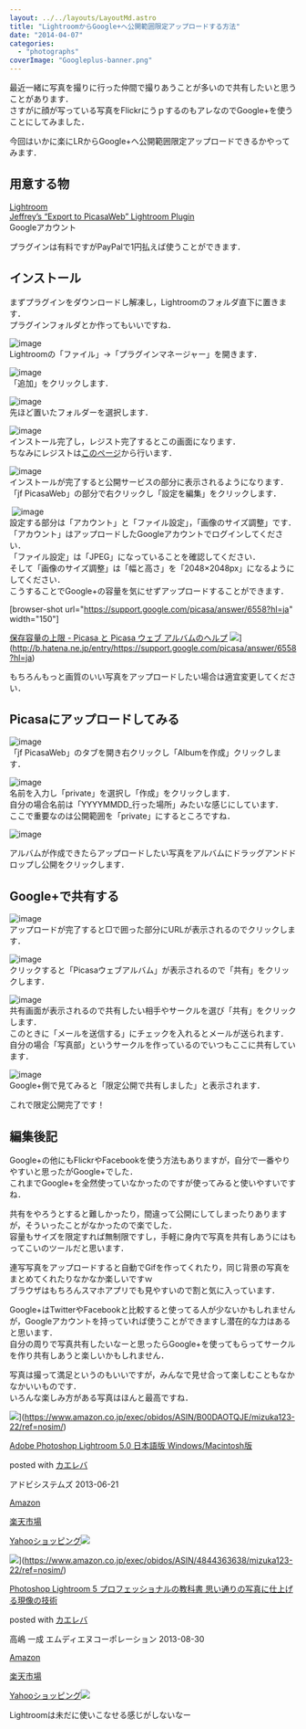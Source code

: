 ```yaml
---
layout: ../../layouts/LayoutMd.astro
title: "LightroomからGoogle+へ公開範囲限定アップロードする方法"
date: "2014-04-07"
categories: 
  - "photographs"
coverImage: "Googleplus-banner.png"
---
```


最近一緒に写真を撮りに行った仲間で撮りあうことが多いので共有したいと思うことがあります．  
さすがに顔が写っている写真をFlickrにうｐするのもアレなのでGoogle+を使うことにしてみました．

今回はいかに楽にLRからGoogle+へ公開範囲限定アップロードできるかやってみます．

## 用意する物

[Lightroom](http://www.adobe.com/jp/products/photoshop-lightroom.html)  
[Jeffrey’s “Export to PicasaWeb” Lightroom Plugin](http://regex.info/blog/lightroom-goodies/picasaweb)  
Googleアカウント

プラグインは有料ですがPayPalで1円払えば使うことができます．

## インストール

まずプラグインをダウンロードし解凍し，Lightroomのフォルダ直下に置きます．  
プラグインフォルダとか作ってもいいですね．

![image](/archive/images/image.png "image")   
Lightroomの「ファイル」→「プラグインマネージャー」を開きます．

![image](/archive/images/image1.png "image")  
「追加」をクリックします．

![image](/archive/images/image2.png "image")  
先ほど置いたフォルダーを選択します．

![image](/archive/images/image3.png "image")  
インストール完了し，レジスト完了するとこの画面になります．  
ちなみにレジストは[このページ](http://regex.info/blog/lightroom-goodies/register)から行います．

![image](/archive/images/image4.png "image")  
インストールが完了すると公開サービスの部分に表示されるようになります．  
「jf PicasaWeb」の部分で右クリックし「設定を編集」をクリックします．

 ![image](/archive/images/image5.png "image")  
設定する部分は「アカウント」と「ファイル設定」，「画像のサイズ調整」です．  
「アカウント」はアップロードしたGoogleアカウントでログインしてください．  
「ファイル設定」は「JPEG」になっていることを確認してください．  
そして「画像のサイズ調整」は「幅と高さ」を「2048×2048px」になるようにしてください．  
こうすることでGoogle+の容量を気にせずアップロードすることができます．

\[browser-shot url="https://support.google.com/picasa/answer/6558?hl=ja" width="150"\]

[保存容量の上限 - Picasa と Picasa ウェブ アルバムのヘルプ](https://support.google.com/picasa/answer/6558?hl=ja) ![](http://b.hatena.ne.jp/entry/image/https://support.google.com/picasa/answer/6558?hl=ja)](http://b.hatena.ne.jp/entry/https://support.google.com/picasa/answer/6558?hl=ja)

もちろんもっと画質のいい写真をアップロードしたい場合は適宜変更してください．

## Picasaにアップロードしてみる

![image](/archive/images/image6.png "image")   
「jf PicasaWeb」のタブを開き右クリックし「Albumを作成」クリックします．

![image](/archive/images/image7.png "image")  
名前を入力し「private」を選択し「作成」をクリックします．  
自分の場合名前は「YYYYMMDD\_行った場所」みたいな感じにしています．  
ここで重要なのは公開範囲を「private」にするところですね．

![image](/archive/images/image8.png "image")

アルバムが作成できたらアップロードしたい写真をアルバムにドラッグアンドドロップし公開をクリックします．

## Google+で共有する

![image](/archive/images/image9.png "image")  
アップロードが完了すると□で囲った部分にURLが表示されるのでクリックします．

![image](/archive/images/image10.png "image")  
クリックすると「Picasaウェブアルバム」が表示されるので「共有」をクリックします．

![image](/archive/images/image11.png "image")  
共有画面が表示されるので共有したい相手やサークルを選び「共有」をクリックします．  
このときに「メールを送信する」にチェックを入れるとメールが送られます．  
自分の場合「写真部」というサークルを作っているのでいつもここに共有しています．

![image](/archive/images/image12.png "image")  
Google+側で見てみると「限定公開で共有しました」と表示されます．

これで限定公開完了です！

## 編集後記

Google+の他にもFlickrやFacebookを使う方法もありますが，自分で一番やりやすいと思ったがGoogle+でした．  
これまでGoogle+を全然使っていなかったのですが使ってみると使いやすいですね．

共有をやろうとすると難しかったり，間違って公開にしてしまったりありますが，そういったことがなかったので楽でした．  
容量もサイズを限定すれば無制限ですし，手軽に身内で写真を共有しあうにはもってこいのツールだと思います．

連写写真をアップロードすると自動でGifを作ってくれたり，同じ背景の写真をまとめてくれたりなかなか楽しいですｗ  
ブラウザはもちろんスマホアプリでも見やすいので割と気に入っています．

Google+はTwitterやFacebookと比較すると使ってる人が少ないかもしれませんが，Googleアカウントを持っていれば使うことができますし潜在的な力はあると思います．  
自分の周りで写真共有したいなーと思ったらGoogle+を使ってもらってサークルを作り共有しあうと楽しいかもしれません．

写真は撮って満足というのもいいですが，みんなで見せ合って楽しむこともなかなかいいものです．  
いろんな楽しみ方がある写真はほんと最高ですね．

![](/archive/images/41Nf2zmv%2BlL._SL160_.jpg)](https://www.amazon.co.jp/exec/obidos/ASIN/B00DAOTQJE/mizuka123-22/ref=nosim/)

[Adobe Photoshop Lightroom 5.0 日本語版 Windows/Macintosh版](https://www.amazon.co.jp/exec/obidos/ASIN/B00DAOTQJE/mizuka123-22/ref=nosim/)

posted with [カエレバ](http://kaereba.com)

アドビシステムズ 2013-06-21

[Amazon](http://www.amazon.co.jp/gp/search?keywords=Adobe%20Photoshop%20Lightroom%205.0&__mk_ja_JP=%83J%83%5E%83J%83i&tag=mizuka123-22 "アマゾン")

[楽天市場](http://hb.afl.rakuten.co.jp/hgc/032b53ee.4b34c5ee.0f4a541e.f440145e/?pc=http%3A%2F%2Fsearch.rakuten.co.jp%2Fsearch%2Fmall%2FAdobe%2520Photoshop%2520Lightroom%25205.0%2F-%2Ff.1-p.1-s.1-sf.0-st.A-v.2%3Fx%3D0%26scid%3Daf_ich_link_urltxt%26m%3Dhttp%3A%2F%2Fm.rakuten.co.jp%2F "楽天市場")

[Yahooショッピング![](//ad.jp.ap.valuecommerce.com/servlet/gifbanner?sid=3066752&pid=881990642)](//ck.jp.ap.valuecommerce.com/servlet/referral?sid=3066752&pid=881990642&vc_url=http%3A%2F%2Fshopping.search.yahoo.co.jp%2Fsearch%3FuIv%3Don%26ei%3DUTF-8%26tab_ex%3Dcommerce%26slider%3D0%26va%3DAdobe%2520Photoshop%2520Lightroom%25205.0 "Yahooショッピング")

![](/archive/images/51RK-WaYl6L._SL160_.jpg)](https://www.amazon.co.jp/exec/obidos/ASIN/4844363638/mizuka123-22/ref=nosim/)

[Photoshop Lightroom 5 プロフェッショナルの教科書 思い通りの写真に仕上げる現像の技術](https://www.amazon.co.jp/exec/obidos/ASIN/4844363638/mizuka123-22/ref=nosim/)

posted with [カエレバ](http://kaereba.com)

高嶋 一成 エムディエヌコーポレーション 2013-08-30

[Amazon](http://www.amazon.co.jp/gp/search?keywords=Photoshop%20Lightroom%205&__mk_ja_JP=%83J%83%5E%83J%83i&tag=mizuka123-22 "アマゾン")

[楽天市場](http://hb.afl.rakuten.co.jp/hgc/032b53ee.4b34c5ee.0f4a541e.f440145e/?pc=http%3A%2F%2Fsearch.rakuten.co.jp%2Fsearch%2Fmall%2FPhotoshop%2520Lightroom%25205%2F-%2Ff.1-p.1-s.1-sf.0-st.A-v.2%3Fx%3D0%26scid%3Daf_ich_link_urltxt%26m%3Dhttp%3A%2F%2Fm.rakuten.co.jp%2F "楽天市場")

[Yahooショッピング![](//ad.jp.ap.valuecommerce.com/servlet/gifbanner?sid=3066752&pid=881990642)](//ck.jp.ap.valuecommerce.com/servlet/referral?sid=3066752&pid=881990642&vc_url=http%3A%2F%2Fshopping.search.yahoo.co.jp%2Fsearch%3FuIv%3Don%26ei%3DUTF-8%26tab_ex%3Dcommerce%26slider%3D0%26va%3DPhotoshop%2520Lightroom%25205 "Yahooショッピング")

Lightroomは未だに使いこなせる感じがしないなー
